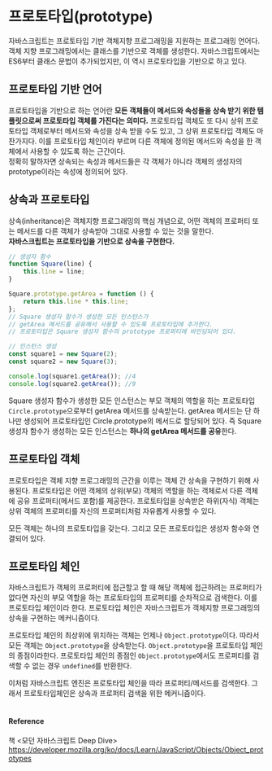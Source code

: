 # 프로토타입(prototype)
자바스크립트는 프로토타입 기반 객체지향 프로그래밍을 지원하는 프로그래밍 언어다.<br>
객체 지향 프로그래밍에서는 클래스를 기반으로 객체를 생성한다.
자바스크립트에서는 ES6부터 클래스 문법이 추가되었지만, 이 역시 프로토타입을 기반으로 하고 있다.

## 프로토타입 기반 언어
프로토타입을 기반으로 하는 언어란 **모든 객체들이 메서드와 속성들을 상속 받기 위한 템플릿으로써 프로토타입 객체를 가진다는 의미다.** 프로토타입 객체도 또 다시 상위 프로토타입 객체로부터 메서드와 속성을 상속 받을 수도 있고, 그 상위 프로토타입 객체도 마찬가지다. 이를 프로토타입 체인이라 부르며 다른 객체에 정의된 메서드와 속성을 한 객체에서 사용할 수 있도록 하는 근간이다.
<br>정확히 말하자면 상속되는 속성과 메서드들은 각 객체가 아니라 객체의 생성자의 prototype이라는 속성에 정의되어 있다.

## 상속과 프로토타입
상속(inheritance)은 객체지향 프로그래밍의 핵심 개념으로, 어떤 객체의 프로퍼티 또는 메서드를 다른 객체가 상속받아 그대로 사용할 수 있는 것을 말한다.<br>
**자바스크립트는 프로토타입을 기반으로 상속을 구현한다.**

```js
// 생성자 함수
function Square(line) {
	this.line = line;
}

Square.prototype.getArea = function () {
	return this.line * this.line;
};
// Square 생성자 함수가 생성한 모든 인스턴스가
// getArea 메서드를 공유해서 사용할 수 있도록 프로토타입에 추가한다.
// 프로토타입은 Square 생성자 함수의 prototype 프로퍼티에 바인딩되어 있다.

// 인스턴스 생성
const square1 = new Square(2);
const square2 = new Square(3);

console.log(square1.getArea()); //4
console.log(square2.getArea()); //9
```
Square 생성자 함수가 생성한 모든 인스턴스는 부모 객체의 역할을 하는 프로토타입 `Circle.prototype`으로부터 getArea 메서드를 상속받는다. getArea 메서드는 단 하나만 생성되어 프로토타입인 Circle.prototype의 메서드로 할당되어 있다.
즉 Square 생성자 함수가 생성하는 모든 인스턴스는 **하나의 getArea 메서드를 공유**한다.


## 프로토타입 객체
프로토타입은 객체 지향 프로그래밍의 근간을 이루는 객체 간 상속을 구현하기 위해 사용된다.
프로토타입은 어떤 객체의 상위(부모) 객체의 역할을 하는 객체로서 다른 객체에 공유 프로퍼티(메서드 포함)를 제공한다. 프로토타입을 상속받은 하위(자식) 객체는 상위 객체의 프로퍼티를 자신의 프로퍼티처럼 자유롭게 사용할 수 있다.

모든 객체는 하나의 프로토타입을 갖는다. 그리고 모든 프로토타입은 생성자 함수와 연결되어 있다. 

## 프로토타입 체인
자바스크립트가 객체의 프로퍼티에 접근할고 할 때 해당 객체에 접근하려는 프로퍼티가 없다면 자신의 부모 역할을 하는 프로토타입의 프로퍼티를 순차적으로 검색한다. 이를 프로토타입 체인이라 한다. 프로토타입 체인은 자바스크립트가 객체지향 프로그래밍의 상속을 구현하는 메커니즘이다.

프로토타입 체인의 최상위에 위치하는 객체는 언제나 `Object.prototype`이다.
따라서 모든 객체는 `Object.prototype`을 상속받는다. `Object.prototype`을 프로토타입 체인의 종점이라한다.
프로토타입 체인의 종점인 `Object.prototype`에서도 프로퍼티를 검색할 수 없는 경우 `undefined`를 반환한다.

이처럼 자바스크립트 엔진은 프로토타입 체인을 따라 프로퍼티/메서드를 검색한다. 그래서 프로토타입체인은 상속과 프로퍼티 검색을 위한 메커니즘이다. 
<br><br>
#### Reference
책 <모던 자바스크립트 Deep Dive> <br>
https://developer.mozilla.org/ko/docs/Learn/JavaScript/Objects/Object_prototypes
